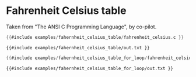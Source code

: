 # Fahrenheit Celsius table

Taken from "The ANSI C Programming Language", by co-pilot.

```c
{{#include examples/fahernheit_celsius_table/fahrenheit_celsius.c }}
```

```
{{#include examples/fahernheit_celsius_table/out.txt }}
```


```c
{{#include examples/fahernheit_celsius_table_for_loop/fahrenheit_celsius.c }}
```

```
{{#include examples/fahernheit_celsius_table_for_loop/out.txt }}
```
